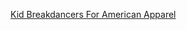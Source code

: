 ---
layout: post
wordpress_id: 1159
wordpress_url: http://noesbueno.com/archives/1159
date: '2011-06-20 09:01:05 -0500'
date_gmt: '2011-06-20 14:01:05 -0500'
body: |
  <p><a href="http://www.thehighdefinite.com/2011/06/kid-breakdancers-for-american-apparel/">Kid Breakdancers For American Apparel</a></p>
---